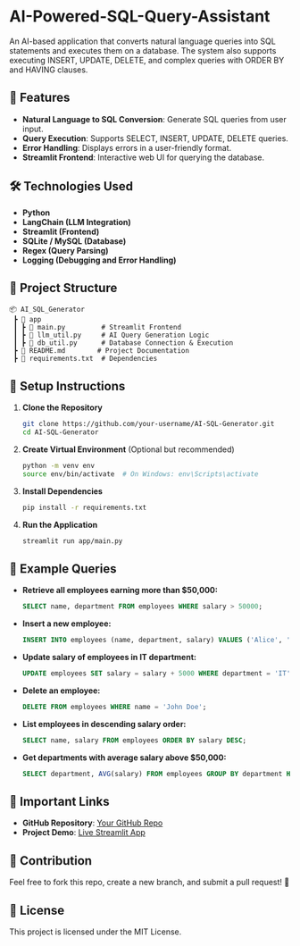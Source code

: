 # AI-Powered-SQL-Query-Assistant

An AI-based application that converts natural language queries into SQL statements and executes them on a database. The system also supports executing INSERT, UPDATE, DELETE, and complex queries with ORDER BY and HAVING clauses.

## 🚀 Features
- **Natural Language to SQL Conversion**: Generate SQL queries from user input.
- **Query Execution**: Supports SELECT, INSERT, UPDATE, DELETE queries.
- **Error Handling**: Displays errors in a user-friendly format.
- **Streamlit Frontend**: Interactive web UI for querying the database.

## 🛠️ Technologies Used
- **Python**
- **LangChain (LLM Integration)**
- **Streamlit (Frontend)**
- **SQLite / MySQL (Database)**
- **Regex (Query Parsing)**
- **Logging (Debugging and Error Handling)**

## 📂 Project Structure
```
📦 AI_SQL_Generator
 ┣ 📂 app
 ┃ ┣ 📜 main.py         # Streamlit Frontend
 ┃ ┣ 📜 llm_util.py     # AI Query Generation Logic
 ┃ ┣ 📜 db_util.py      # Database Connection & Execution
 ┣ 📜 README.md        # Project Documentation
 ┣ 📜 requirements.txt  # Dependencies
```

## 🔧 Setup Instructions
1. **Clone the Repository**
   ```bash
   git clone https://github.com/your-username/AI-SQL-Generator.git
   cd AI-SQL-Generator
   ```
2. **Create Virtual Environment** (Optional but recommended)
   ```bash
   python -m venv env
   source env/bin/activate  # On Windows: env\Scripts\activate
   ```
3. **Install Dependencies**
   ```bash
   pip install -r requirements.txt
   ```
4. **Run the Application**
   ```bash
   streamlit run app/main.py
   ```

## 📌 Example Queries
- **Retrieve all employees earning more than $50,000:**
  ```sql
  SELECT name, department FROM employees WHERE salary > 50000;
  ```
- **Insert a new employee:**
  ```sql
  INSERT INTO employees (name, department, salary) VALUES ('Alice', 'HR', 60000);
  ```
- **Update salary of employees in IT department:**
  ```sql
  UPDATE employees SET salary = salary + 5000 WHERE department = 'IT';
  ```
- **Delete an employee:**
  ```sql
  DELETE FROM employees WHERE name = 'John Doe';
  ```
- **List employees in descending salary order:**
  ```sql
  SELECT name, salary FROM employees ORDER BY salary DESC;
  ```
- **Get departments with average salary above $50,000:**
  ```sql
  SELECT department, AVG(salary) FROM employees GROUP BY department HAVING AVG(salary) > 50000;
  ```

## 🔗 Important Links
- **GitHub Repository**: [Your GitHub Repo](https://github.com/your-username/AI-SQL-Generator)
- **Project Demo**: [Live Streamlit App](https://your-app-url.streamlit.app)

## 🤝 Contribution
Feel free to fork this repo, create a new branch, and submit a pull request! 🙌

## 📜 License
This project is licensed under the MIT License.
